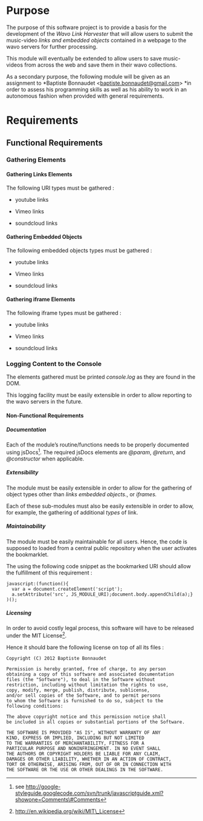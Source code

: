 # Purpose

The purpose of this software project is to provide a basis for the
development of the *Wavo Link Harvester* that will allow users to submit
the music-video *links and* *embedded objects* contained in a webpage to
the wavo servers for further processing.

This module will eventually be extended to allow users to save
music-videos from across the web and save them in their wavo
collections.

As a secondary purpose, the following module will be given as an
assignment to *Baptiste Bonnaudet <baptiste.bonnaudet@gmail.com\> *in
order to assess his programming skills as well as his ability to work in
an autonomous fashion when provided with general requirements.

# Requirements

## Functional Requirements

### Gathering Elements

#### Gathering Links Elements

The following URI types must be gathered :

-   youtube links

-   Vimeo links

-   soundcloud links

#### Gathering Embedded Objects

The following embedded objects types must be gathered :

-   youtube links

-   Vimeo links

-   soundcloud links

#### Gathering iframe Elements

The following iframe types must be gathered :

-   youtube links

-   Vimeo links

-   soundcloud links

### Logging Content to the Console

The elements gathered must be printed *console.log* as they are found in
the DOM.

This logging facility must be easily extensible in order to allow
reporting to the wavo servers in the future.

#### Non-Functional Requirements

##### Documentation

Each of the module’s routine/functions needs to be properly documented
using jsDocs[^1]. The required jsDocs elements are *@param*, *@return*,
and *@constructor* when applicable.

##### Extensibility

The module must be easily extensible in order to allow for the gathering
of object types other than *links* *embedded objects*., or *iframes.*

Each of these sub-modules must also be easily extensible in order to
allow, for example, the gathering of additional *types* of link.

##### Maintainability

The module must be easily maintainable for all users. Hence, the code is
supposed to loaded from a central public repository when the user
activates the bookmarklet.

The using the following code snippet as the bookmarked URI should allow
the fulfillment of this requirement :

    javascript:(function(){
      var a = document.createElement('script');
      a.setAttribute('src', JS_MODULE_URI);document.body.appendChild(a);}
    )();

##### Licensing

In order to avoid costly legal process, this software will have to be
released under the MIT License[^2].

Hence it should bare the following license on top of all its files :

    Copyright (C) 2012 Baptiste Bonnaudet

    Permission is hereby granted, free of charge, to any person
    obtaining a copy of this software and associated documentation
    files (the "Software"), to deal in the Software without 
    restriction, including without limitation the rights to use,
    copy, modify, merge, publish, distribute, sublicense, 
    and/or sell copies of the Software, and to permit persons
    to whom the Software is furnished to do so, subject to the 
    following conditions:

    The above copyright notice and this permission notice shall
    be included in all copies or substantial portions of the Software.

    THE SOFTWARE IS PROVIDED "AS IS", WITHOUT WARRANTY OF ANY 
    KIND, EXPRESS OR IMPLIED, INCLUDING BUT NOT LIMITED
    TO THE WARRANTIES OF MERCHANTABILITY, FITNESS FOR A
    PARTICULAR PURPOSE AND NONINFRINGEMENT. IN NO EVENT SHALL
    THE AUTHORS OR COPYRIGHT HOLDERS BE LIABLE FOR ANY CLAIM,
    DAMAGES OR OTHER LIABILITY, WHETHER IN AN ACTION OF CONTRACT,
    TORT OR OTHERWISE, ARISING FROM, OUT OF OR IN CONNECTION WITH
    THE SOFTWARE OR THE USE OR OTHER DEALINGS IN THE SOFTWARE.

[^1]: see
    http://google-styleguide.googlecode.com/svn/trunk/javascriptguide.xml?showone=Comments\#Comments

[^2]: http://en.wikipedia.org/wiki/MIT\_License


